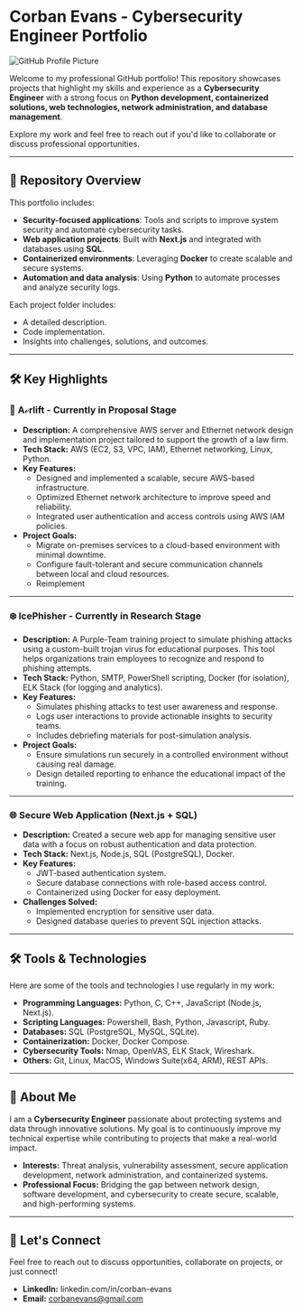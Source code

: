 # Corban Evans - Cybersecurity Engineer Portfolio

![GitHub Profile Picture](https://github.com/user-attachments/assets/85531522-7ca8-40cb-83ae-375e4df44f67)


Welcome to my professional GitHub portfolio! This repository showcases projects that highlight my skills and experience as a **Cybersecurity Engineer** with a strong focus on **Python development, containerized solutions, web technologies, network administration, and database management**. 

Explore my work and feel free to reach out if you'd like to collaborate or discuss professional opportunities.

---

## 📂 Repository Overview

This portfolio includes:
- **Security-focused applications**: Tools and scripts to improve system security and automate cybersecurity tasks.
- **Web application projects**: Built with **Next.js** and integrated with databases using **SQL**.
- **Containerized environments**: Leveraging **Docker** to create scalable and secure systems.
- **Automation and data analysis**: Using **Python** to automate processes and analyze security logs.

Each project folder includes:
- A detailed description.
- Code implementation.
- Insights into challenges, solutions, and outcomes.

---

## 🛠️ Key Highlights

### 🚀 **Aℯrlift** - Currently in Proposal Stage
- **Description:** A comprehensive AWS server and Ethernet network design and implementation project tailored to support the growth of a law firm.  
- **Tech Stack:** AWS (EC2, S3, VPC, IAM), Ethernet networking, Linux, Python.  
- **Key Features:**
  - Designed and implemented a scalable, secure AWS-based infrastructure.
  - Optimized Ethernet network architecture to improve speed and reliability.
  - Integrated user authentication and access controls using AWS IAM policies.
- **Project Goals:**
  - Migrate on-premises services to a cloud-based environment with minimal downtime.
  - Configure fault-tolerant and secure communication channels between local and cloud resources.
  - Reimplement 

---

### ❄️ **IcePhisher** - Currently in Research Stage
- **Description:** A Purple-Team training project to simulate phishing attacks using a custom-built trojan virus for educational purposes. This tool helps organizations train employees to recognize and respond to phishing attempts.  
- **Tech Stack:** Python, SMTP, PowerShell scripting, Docker (for isolation), ELK Stack (for logging and analytics).  
- **Key Features:**
  - Simulates phishing attacks to test user awareness and response.
  - Logs user interactions to provide actionable insights to security teams.
  - Includes debriefing materials for post-simulation analysis.
- **Project Goals:**
  - Ensure simulations run securely in a controlled environment without causing real damage.
  - Design detailed reporting to enhance the educational impact of the training.

---

### 🌐 **Secure Web Application (Next.js + SQL)**
- **Description:** Created a secure web app for managing sensitive user data with a focus on robust authentication and data protection.
- **Tech Stack:** Next.js, Node.js, SQL (PostgreSQL), Docker.
- **Key Features:**
  - JWT-based authentication system.
  - Secure database connections with role-based access control.
  - Containerized using Docker for easy deployment.
- **Challenges Solved:**
  - Implemented encryption for sensitive user data.
  - Designed database queries to prevent SQL injection attacks.

---

## 🛠️ Tools & Technologies

Here are some of the tools and technologies I use regularly in my work:
- **Programming Languages:** Python, C, C++, JavaScript (Node.js, Next.js).
- **Scripting Languages:** Powershell, Bash, Python, Javascript, Ruby.
- **Databases:** SQL (PostgreSQL, MySQL, SQLite).
- **Containerization:** Docker, Docker Compose.
- **Cybersecurity Tools:** Nmap, OpenVAS, ELK Stack, Wireshark.
- **Others:** Git, Linux, MacOS, Windows Suite(x64, ARM), REST APIs.

---

## 🎯 About Me

I am a **Cybersecurity Engineer** passionate about protecting systems and data through innovative solutions. My goal is to continuously improve my technical expertise while contributing to projects that make a real-world impact.

- **Interests:** Threat analysis, vulnerability assessment, secure application development, network administration, and containerized systems.
- **Professional Focus:** Bridging the gap between network design, software development, and cybersecurity to create secure, scalable, and high-performing systems.

---

## 🤝 Let's Connect
Feel free to reach out to discuss opportunities, collaborate on projects, or just connect!

- **LinkedIn:** linkedin.com/in/corban-evans
- **Email:** corbanevans@gmail.com
